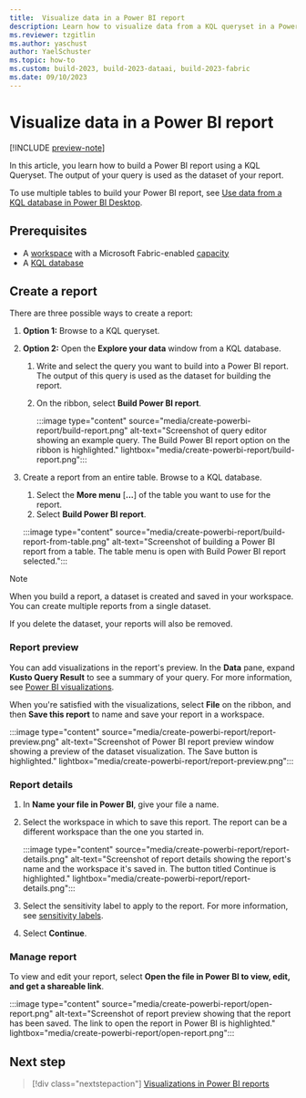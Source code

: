 ```yaml
---
title:  Visualize data in a Power BI report
description: Learn how to visualize data from a KQL queryset in a Power BI report.
ms.reviewer: tzgitlin
ms.author: yaschust
author: YaelSchuster
ms.topic: how-to
ms.custom: build-2023, build-2023-dataai, build-2023-fabric
ms.date: 09/10/2023
---
```


# Visualize data in a Power BI report

[!INCLUDE [preview-note](../includes/preview-note.md)]

In this article, you learn how to build a Power BI report using a KQL Queryset. The output of your query is used as the dataset of your report.

To use multiple tables to build your Power BI report, see [Use data from a KQL database in Power BI Desktop](power-bi-data-connector.md).

## Prerequisites

* A [workspace](../get-started/create-workspaces.md) with a Microsoft Fabric-enabled [capacity](../enterprise/licenses.md#capacity)
* A [KQL database](create-database.md)

## Create a report

There are three possible ways to create a report:

1. **Option 1:** Browse to a KQL queryset.
1. **Option 2:** Open the **Explore your data** window from a KQL database.
    1. Write and select the query you want to build into a Power BI report. The output of this query is used as the dataset for building the report.
    1. On the ribbon, select **Build Power BI report**.

        :::image type="content" source="media/create-powerbi-report/build-report.png" alt-text="Screenshot of query editor showing an example query. The Build Power BI report option on the ribbon is highlighted." lightbox="media/create-powerbi-report/build-report.png":::
1. Create a report from an entire table. Browse to a KQL database.
    1. Select the **More menu** [**...**] of the table you want to use for the report.
    2. Select **Build Power BI report**.

    :::image type="content" source="media/create-powerbi-report/build-report-from-table.png" alt-text="Screenshot of building a Power BI report from a table. The table menu is open with Build Power BI report selected.":::

>[!NOTE]
> When you build a report, a dataset is created and saved in your workspace. You can create multiple reports from a single dataset.
>
> If you delete the dataset, your reports will also be removed.

### Report preview

You can add visualizations in the report's preview. In the **Data** pane, expand **Kusto Query Result** to see a summary of your query. For more information, see [Power BI visualizations](/power-bi/visuals/power-bi-report-visualizations).

When you're satisfied with the visualizations, select **File** on the ribbon, and then **Save this report** to name and save your report in a workspace.

:::image type="content" source="media/create-powerbi-report/report-preview.png" alt-text="Screenshot of Power BI report preview window showing a preview of the dataset visualization. The Save button is highlighted." lightbox="media/create-powerbi-report/report-preview.png":::

### Report details

1. In **Name your file in Power BI**, give your file a name.
1. Select the workspace in which to save this report. The report can be a different workspace than the one you started in.

    :::image type="content" source="media/create-powerbi-report/report-details.png" alt-text="Screenshot of report details showing the report's name and the workspace it's saved in. The button titled Continue is highlighted." lightbox="media/create-powerbi-report/report-details.png":::

1. Select the sensitivity label to apply to the report. For more information, see [sensitivity labels](/power-bi/enterprise/service-security-apply-data-sensitivity-labels).
1. Select **Continue**.

### Manage report

To view and edit your report, select **Open the file in Power BI to view, edit, and get a shareable link**.

:::image type="content" source="media/create-powerbi-report/open-report.png" alt-text="Screenshot of report preview showing that the report has been saved. The link to open the report in Power BI is highlighted." lightbox="media/create-powerbi-report/open-report.png":::

## Next step

> [!div class="nextstepaction"]
> [Visualizations in Power BI reports](/power-bi/visuals/power-bi-report-visualizations)
